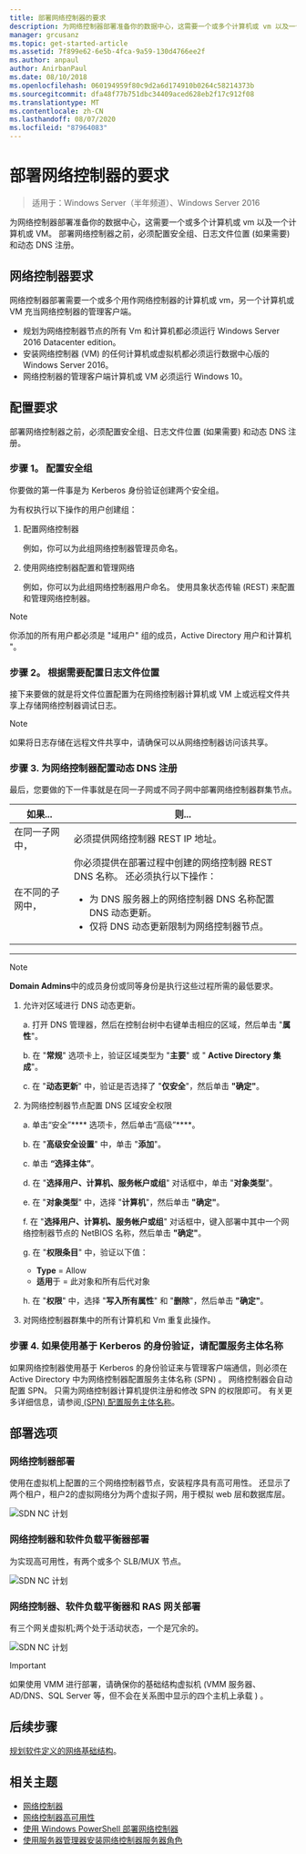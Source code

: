 ```yaml
---
title: 部署网络控制器的要求
description: 为网络控制器部署准备你的数据中心，这需要一个或多个计算机或 vm 以及一个计算机或 VM。 部署网络控制器之前，必须配置安全组、日志文件位置 (如果需要) 和动态 DNS 注册。
manager: grcusanz
ms.topic: get-started-article
ms.assetid: 7f899e62-6e5b-4fca-9a59-130d4766ee2f
ms.author: anpaul
author: AnirbanPaul
ms.date: 08/10/2018
ms.openlocfilehash: 060194959f80c9d2a6d174910b0264c58214373b
ms.sourcegitcommit: dfa48f77b751dbc34409aced628eb2f17c912f08
ms.translationtype: MT
ms.contentlocale: zh-CN
ms.lasthandoff: 08/07/2020
ms.locfileid: "87964083"
---
```

# <a name="requirements-for-deploying-network-controller"></a>部署网络控制器的要求

>适用于：Windows Server（半年频道）、Windows Server 2016

为网络控制器部署准备你的数据中心，这需要一个或多个计算机或 vm 以及一个计算机或 VM。 部署网络控制器之前，必须配置安全组、日志文件位置 (如果需要) 和动态 DNS 注册。


## <a name="network-controller-requirements"></a>网络控制器要求

网络控制器部署需要一个或多个用作网络控制器的计算机或 vm，另一个计算机或 VM 充当网络控制器的管理客户端。

- 规划为网络控制器节点的所有 Vm 和计算机都必须运行 Windows Server 2016 Datacenter edition。
- 安装网络控制器 (VM) 的任何计算机或虚拟机都必须运行数据中心版的 Windows Server 2016。
- 网络控制器的管理客户端计算机或 VM 必须运行 Windows 10。


## <a name="configuration-requirements"></a>配置要求

部署网络控制器之前，必须配置安全组、日志文件位置 (如果需要) 和动态 DNS 注册。

### <a name="step-1-configure-your-security-groups"></a>步骤 1。 配置安全组

你要做的第一件事是为 Kerberos 身份验证创建两个安全组。

为有权执行以下操作的用户创建组：

1. 配置网络控制器<p>例如，你可以为此组网络控制器管理员命名。
2.  使用网络控制器配置和管理网络<p>例如，你可以为此组网络控制器用户命名。 使用具象状态传输 (REST) 来配置和管理网络控制器。

>[!NOTE]
>你添加的所有用户都必须是 "域用户" 组的成员，Active Directory 用户和计算机 "。

### <a name="step-2-configure-log-file-locations-if-needed"></a>步骤 2。 根据需要配置日志文件位置

接下来要做的就是将文件位置配置为在网络控制器计算机或 VM 上或远程文件共享上存储网络控制器调试日志。

>[!NOTE]
>如果将日志存储在远程文件共享中，请确保可以从网络控制器访问该共享。


### <a name="step-3-configure-dynamic-dns-registration-for-network-controller"></a>步骤 3. 为网络控制器配置动态 DNS 注册

最后，您要做的下一件事就是在同一子网或不同子网中部署网络控制器群集节点。


|         如果...         |                                                                                                                                                         则...                                                                                                                                                         |
|-----------------------|-------------------------------------------------------------------------------------------------------------------------------------------------------------------------------------------------------------------------------------------------------------------------------------------------------------------------|
|  在同一子网中，  |                                                                                                                                必须提供网络控制器 REST IP 地址。                                                                                                                                 |
| 在不同的子网中， | 你必须提供在部署过程中创建的网络控制器 REST DNS 名称。 还必须执行以下操作：<ul><li>为 DNS 服务器上的网络控制器 DNS 名称配置 DNS 动态更新。</li><li>仅将 DNS 动态更新限制为网络控制器节点。</li></ul> |

---

> [!NOTE]
> **Domain Admins**中的成员身份或同等身份是执行这些过程所需的最低要求。

1. 允许对区域进行 DNS 动态更新。

   a. 打开 DNS 管理器，然后在控制台树中右键单击相应的区域，然后单击 "**属性**"。

   b. 在 "**常规**" 选项卡上，验证区域类型为 "**主要**" 或 " **Active Directory 集成**"。

   c. 在 "**动态更新**" 中，验证是否选择了 "**仅安全**"，然后单击 **"确定"**。

2. 为网络控制器节点配置 DNS 区域安全权限

   a.  单击“安全”**** 选项卡，然后单击“高级”****。

   b. 在 "**高级安全设置**" 中，单击 "**添加**"。

   c. 单击 **“选择主体”**。

   d. 在 "**选择用户、计算机、服务帐户或组**" 对话框中，单击 "**对象类型**"。

   e. 在 "**对象类型**" 中，选择 "**计算机**"，然后单击 **"确定"**。

   f. 在 "**选择用户、计算机、服务帐户或组**" 对话框中，键入部署中其中一个网络控制器节点的 NetBIOS 名称，然后单击 **"确定"**。

   g. 在 "**权限条目**" 中，验证以下值：

      - **Type** = Allow
      - **适用**于 = 此对象和所有后代对象

   h. 在 "**权限**" 中，选择 "**写入所有属性**" 和 "**删除**"，然后单击 **"确定"**。

3. 对网络控制器群集中的所有计算机和 Vm 重复此操作。

### <a name="step-4-configure-service-principal-name-if-using-kerberos-based-authentication"></a>步骤 4. 如果使用基于 Kerberos 的身份验证，请配置服务主体名称

如果网络控制器使用基于 Kerberos 的身份验证来与管理客户端通信，则必须在 Active Directory 中为网络控制器配置服务主体名称 (SPN) 。 网络控制器会自动配置 SPN。 只需为网络控制器计算机提供注册和修改 SPN 的权限即可。 有关更多详细信息，请参阅[ (SPN) 配置服务主体名称](https://docs.microsoft.com/windows-server/networking/sdn/security/kerberos-with-spn#configure-service-principal-names-spn)。

## <a name="deployment-options"></a>部署选项

### <a name="network-controller-deployment"></a>网络控制器部署

使用在虚拟机上配置的三个网络控制器节点，安装程序具有高可用性。 还显示了两个租户，租户2的虚拟网络分为两个虚拟子网，用于模拟 web 层和数据库层。

![SDN NC 计划](../../media/Plan-a-Software-Defined-Network-Infrastructure/SDN-NC-Planning.png)

### <a name="network-controller-and-software-load-balancer-deployment"></a>网络控制器和软件负载平衡器部署

为实现高可用性，有两个或多个 SLB/MUX 节点。

![SDN NC 计划](../../media/Plan-a-Software-Defined-Network-Infrastructure/SDN-SLB-Deployment.png)

### <a name="network-controller-software-load-balancer-and-ras-gateway-deployment"></a>网络控制器、软件负载平衡器和 RAS 网关部署

有三个网关虚拟机;两个处于活动状态，一个是冗余的。

![SDN NC 计划](../../media/Plan-a-Software-Defined-Network-Infrastructure/SDN-GW-Deployment.png)

>[!IMPORTANT]
>如果使用 VMM 进行部署，请确保你的基础结构虚拟机 (VMM 服务器、AD/DNS、SQL Server 等，但不会在关系图中显示的四个主机上承载 ) 。


## <a name="next-steps"></a>后续步骤
[规划软件定义的网络基础结构](https://technet.microsoft.com/windows-server-docs/networking/sdn/plan/plan-a-software-defined-network-infrastructure)。

## <a name="related-topics"></a>相关主题
- [网络控制器](../technologies/network-controller/Network-Controller.md)
- [网络控制器高可用性](../technologies/network-controller/network-controller-high-availability.md)
- [使用 Windows PowerShell 部署网络控制器](../deploy/Deploy-Network-Controller-using-Windows-PowerShell.md)
- [使用服务器管理器安装网络控制器服务器角色](../technologies/network-controller/Install-the-Network-Controller-server-role-using-Server-Manager.md)
